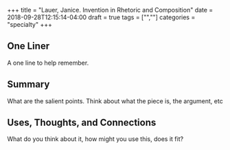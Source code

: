 +++
title = "Lauer, Janice. Invention in Rhetoric and Composition"
date = 2018-09-28T12:15:14-04:00
draft = true
tags = ["",""]
categories = "specialty"
+++
## One Liner
A one line to help remember.

## Summary
What are the salient points. Think about what the piece is, the argument, etc

## Uses, Thoughts, and Connections
What do you think about it, how might you use this, does it fit?
